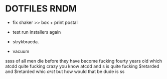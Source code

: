 # DOTFILES RNDM

- fix shaker >> box + print postal

- test run installers again

- strykbraeda.

- vacuum

ssss of all men die before they have become fucking fourty years old which atcdd quite fucking crazy you know
atcdd and s is quite fucking $retarded and $retarded whic *arst* but how would that be dude is ss 
